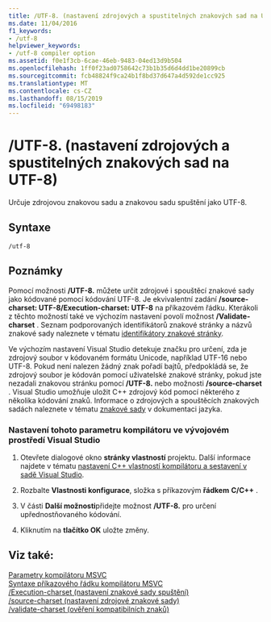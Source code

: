 ```yaml
---
title: /UTF-8. (nastavení zdrojových a spustitelných znakových sad na UTF-8)
ms.date: 11/04/2016
f1_keywords:
- /utf-8
helpviewer_keywords:
- /utf-8 compiler option
ms.assetid: f0e1f3cb-6cae-46eb-9483-04ed13d9b504
ms.openlocfilehash: 1ff0f23ad0758642c73b1b35d6d4dd1be20899cb
ms.sourcegitcommit: fcb48824f9ca24b1f8bd37d647a4d592de1cc925
ms.translationtype: MT
ms.contentlocale: cs-CZ
ms.lasthandoff: 08/15/2019
ms.locfileid: "69498183"
---
```

# <a name="utf-8-set-source-and-executable-character-sets-to-utf-8"></a>/UTF-8. (nastavení zdrojových a spustitelných znakových sad na UTF-8)

Určuje zdrojovou znakovou sadu a znakovou sadu spuštění jako UTF-8.

## <a name="syntax"></a>Syntaxe

```
/utf-8
```

## <a name="remarks"></a>Poznámky

Pomocí možnosti **/UTF-8.** můžete určit zdrojové i spouštěcí znakové sady jako kódované pomocí kódování UTF-8. Je ekvivalentní zadání **/source-charset: UTF-8/Execution-charset: UTF-8** na příkazovém řádku. Kterákoli z těchto možností také ve výchozím nastavení povolí možnost **/Validate-charset** . Seznam podporovaných identifikátorů znakové stránky a názvů znakové sady naleznete v tématu [identifikátory znakové stránky](/windows/win32/Intl/code-page-identifiers).

Ve výchozím nastavení Visual Studio detekuje značku pro určení, zda je zdrojový soubor v kódovaném formátu Unicode, například UTF-16 nebo UTF-8. Pokud není nalezen žádný znak pořadí bajtů, předpokládá se, že zdrojový soubor je kódován pomocí uživatelské znakové stránky, pokud jste nezadali znakovou stránku pomocí **/UTF-8.** nebo možnosti **/source-charset** . Visual Studio umožňuje uložit C++ zdrojový kód pomocí některého z několika kódování znaků. Informace o zdrojových a spouštěcích znakových sadách naleznete v tématu [znakové sady](../../cpp/character-sets.md) v dokumentaci jazyka.

### <a name="to-set-this-compiler-option-in-the-visual-studio-development-environment"></a>Nastavení tohoto parametru kompilátoru ve vývojovém prostředí Visual Studio

1. Otevřete dialogové okno **stránky vlastností** projektu. Další informace najdete v tématu [nastavení C++ vlastností kompilátoru a sestavení v sadě Visual Studio](../working-with-project-properties.md).

1. Rozbalte **Vlastnosti konfigurace**, složka s příkazovým **řádkem** **C/C++** .

1. V části **Další možnosti**přidejte možnost **/UTF-8.** pro určení upřednostňovaného kódování.

1. Kliknutím na **tlačítko OK** uložte změny.

## <a name="see-also"></a>Viz také:

[Parametry kompilátoru MSVC](compiler-options.md)<br/>
[Syntaxe příkazového řádku kompilátoru MSVC](compiler-command-line-syntax.md)<br/>
[/Execution-charset (nastavení znakové sady spuštění)](execution-charset-set-execution-character-set.md)<br/>
[/source-charset (nastavení zdrojové znakové sady)](source-charset-set-source-character-set.md)<br/>
[/validate-charset (ověření kompatibilních znaků)](validate-charset-validate-for-compatible-characters.md)
